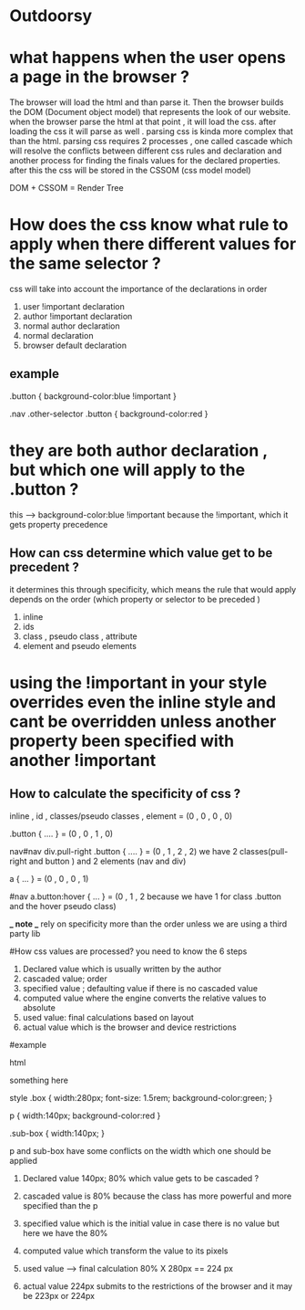 # Outdoorsy

# what happens when the user opens a page in the browser ?

The browser will load the html and than parse it. Then the browser builds the DOM (Document object model)
that represents the look of our website. when the browser parse the html at that point , it will load the css.
after loading the css it will parse as well . parsing css is kinda more complex that than the html. parsing css requires
2 processes , one called cascade which will resolve the conflicts between different css rules and declaration and another process for
finding the finals values for the declared properties. after this the css will be stored in the CSSOM (css model model)

DOM + CSSOM = Render Tree

# How does the css know what rule to apply when there different values for the same selector ?

css will take into account the importance of the declarations in order

1. user !important declaration
2. author !important declaration
3. normal author declaration
4. normal declaration
5. browser default declaration

## example

.button {
background-color:blue !important
}

.nav .other-selector .button {
background-color:red
}

# they are both author declaration , but which one will apply to the .button ?

this --> background-color:blue !important
because the !important, which it gets property precedence

## How can css determine which value get to be precedent ?

it determines this through specificity, which means the rule that would apply depends on the order (which property or selector to be preceded )

1. inline
2. ids
3. class , pseudo class , attribute
4. element and pseudo elements

# using the !important in your style overrides even the inline style and cant be overridden unless another property been specified with another !important

## How to calculate the specificity of css ?

inline , id , classes/pseudo classes , element = (0 , 0 , 0 , 0)

.button {
....
} = (0 , 0 , 1 , 0)

nav#nav div.pull-right .button {
....
} = (0 , 1 , 2 , 2) we have 2 classes(pull-right and button ) and 2 elements (nav and div)

a {
...
} = (0 , 0 , 0 , 1)

#nav a.button:hover {
...
} = (0 , 1 , 2 because we have 1 for class .button and the hover pseudo class)

**_ note _**
rely on specificity more than the order unless we are using a third party lib

#How css values are processed?
you need to know the 6 steps

1. Declared value which is usually written by the author
2. cascaded value; order
3. specified value ; defaulting value if there is no cascaded value
4. computed value where the engine converts the relative values to absolute
5. used value: final calculations based on layout
6. actual value which is the browser and device restrictions

#example

html

<div class="box">
   <p class="sub-box"> something here </p>
</div>

style
.box {
width:280px;
font-size: 1.5rem;
background-color:green;
}

p {
width:140px;
background-color:red
}

.sub-box {
width:140px;
}

p and sub-box have some conflicts on the width
which one should be applied

1. Declared value
   140px;
   80%
   which value gets to be cascaded ?

2. cascaded value is 80% because the class has more powerful and more specified than the p

3. specified value which is the initial value in case there is no value but here we have the 80%

4. computed value which transform the value to its pixels

5. used value --> final calculation
   80% X 280px == 224 px

6. actual value
   224px submits to the restrictions of the browser and it may be 223px or 224px
